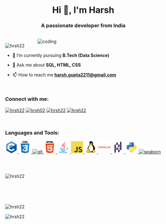 <h1 align="center">Hi 👋, I'm Harsh</h1>
<h3 align="center">A passionate developer from India</h3><br>
<img align="right" alt="coding" width="400" src="https://cdn.dribbble.com/users/56427/screenshots/5906005/causevox_illustration-01.jpg">

<p align="left"> <img src="https://komarev.com/ghpvc/?username=hrsh22&label=Profile%20views&color=0e75b6&style=flat" alt="hrsh22" /> </p>

- 🌱 I’m currently pursuing **B.Tech (Data Science)**

- 💬 Ask me about **SQL, HTML, CSS**

- 📫 How to reach me **harsh.gupta2211@gmail.com**

<br>
<h3 align="left">Connect with me:</h3>
<p align="left">
<a href="https://linkedin.com/in/hrsh22" target="blank"><img align="center" src="https://raw.githubusercontent.com/rahuldkjain/github-profile-readme-generator/master/src/images/icons/Social/linked-in-alt.svg" alt="hrsh22" height="30" width="40" /></a>
<a href="https://instagram.com/hrsh02" target="blank"><img align="center" src="https://raw.githubusercontent.com/rahuldkjain/github-profile-readme-generator/master/src/images/icons/Social/instagram.svg" alt="hrsh02" height="30" width="40" /></a>
<a href="https://www.codechef.com/users/hrsh22" target="blank"><img align="center" src="https://cdn.jsdelivr.net/npm/simple-icons@3.1.0/icons/codechef.svg" alt="hrsh22" height="30" width="40" /></a>
<a href="https://www.hackerrank.com/hrsh22" target="blank"><img align="center" src="https://raw.githubusercontent.com/rahuldkjain/github-profile-readme-generator/master/src/images/icons/Social/hackerrank.svg" alt="hrsh22" height="30" width="40" /></a>
</p>
<br>
<h3 align="left">Languages and Tools:</h3>
<p align="left"> <a href="https://www.cprogramming.com/" target="_blank" rel="noreferrer"> <img src="https://raw.githubusercontent.com/devicons/devicon/master/icons/c/c-original.svg" alt="c" width="40" height="40"/> </a> <a href="https://www.w3schools.com/css/" target="_blank" rel="noreferrer"> <img src="https://raw.githubusercontent.com/devicons/devicon/master/icons/css3/css3-original-wordmark.svg" alt="css3" width="40" height="40"/> </a> <a href="https://git-scm.com/" target="_blank" rel="noreferrer"> <img src="https://www.vectorlogo.zone/logos/git-scm/git-scm-icon.svg" alt="git" width="40" height="40"/> </a> <a href="https://www.w3.org/html/" target="_blank" rel="noreferrer"> <img src="https://raw.githubusercontent.com/devicons/devicon/master/icons/html5/html5-original-wordmark.svg" alt="html5" width="40" height="40"/> </a> <a href="https://www.java.com" target="_blank" rel="noreferrer"> <img src="https://raw.githubusercontent.com/devicons/devicon/master/icons/java/java-original.svg" alt="java" width="40" height="40"/> </a> <a href="https://developer.mozilla.org/en-US/docs/Web/JavaScript" target="_blank" rel="noreferrer"> <img src="https://raw.githubusercontent.com/devicons/devicon/master/icons/javascript/javascript-original.svg" alt="javascript" width="40" height="40"/> </a> <a href="https://www.linux.org/" target="_blank" rel="noreferrer"> <img src="https://raw.githubusercontent.com/devicons/devicon/master/icons/linux/linux-original.svg" alt="linux" width="40" height="40"/> </a> <a href="https://www.oracle.com/" target="_blank" rel="noreferrer"> <img src="https://raw.githubusercontent.com/devicons/devicon/master/icons/oracle/oracle-original.svg" alt="oracle" width="40" height="40"/> </a> <a href="https://pandas.pydata.org/" target="_blank" rel="noreferrer"> <img src="https://raw.githubusercontent.com/devicons/devicon/2ae2a900d2f041da66e950e4d48052658d850630/icons/pandas/pandas-original.svg" alt="pandas" width="40" height="40"/> </a> <a href="https://www.python.org" target="_blank" rel="noreferrer"> <img src="https://raw.githubusercontent.com/devicons/devicon/master/icons/python/python-original.svg" alt="python" width="40" height="40"/> </a> <a href="https://seaborn.pydata.org/" target="_blank" rel="noreferrer"> <img src="https://seaborn.pydata.org/_images/logo-mark-lightbg.svg" alt="seaborn" width="40" height="40"/> </a> </p><br><br>
<p><img align="left" src="https://github-readme-stats.vercel.app/api/top-langs?username=hrsh22&show_icons=true&locale=en&layout=compact" alt="hrsh22"></p><br><br><br><br><br>
<p><img align="left" src="https://github-readme-stats.vercel.app/api?username=hrsh22&show_icons=true&locale=en" alt="hrsh22"></p><br>
<p><img align="center" src="https://github-readme-streak-stats.herokuapp.com/?user=hrsh22&" alt="hrsh22"></p>
